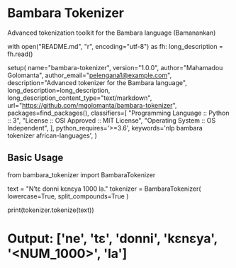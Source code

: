 # Bambara Tokenizer

Advanced tokenization toolkit for the Bambara language (Bamanankan)

with open("README.md", "r", encoding="utf-8") as fh:
    long_description = fh.read()

setup(
    name="bambara-tokenizer",
    version="1.0.0",
    author="Mahamadou Golomanta",
    author_email="pelengana1@example.com",
    description="Advanced tokenizer for the Bambara language",
    long_description=long_description,
    long_description_content_type="text/markdown",
    url="https://github.com/mgolomanta/bambara-tokenizer",
    packages=find_packages(),
    classifiers=[
        "Programming Language :: Python :: 3",
        "License :: OSI Approved :: MIT License",
        "Operating System :: OS Independent",
    ],
    python_requires='>=3.6',
    keywords='nlp bambara tokenizer african-languages',
)



## Basic Usage
from bambara_tokenizer import BambaraTokenizer

text = "N’tɛ donni kɛnɛya 1000 la."
tokenizer = BambaraTokenizer(
    lowercase=True,
    split_compounds=True
)

print(tokenizer.tokenize(text))
# Output: ['ne', 'tɛ', 'donni', 'kɛnɛya', '<NUM_1000>', 'la']
